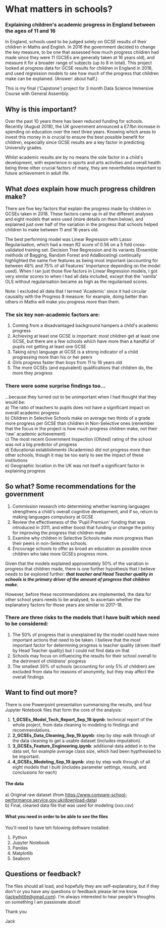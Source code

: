 # What matters in schools?
### Explaining children's academic progress in England between the ages of 11 and 16

In England, schools used to be judged solely on GCSE results of their children in Maths and English.  In 2016 the government decided to change the key measure, to be one that assessed how much progress children had made since they were 11 (GCSEs are generally taken at 16 years old), and measure it for a broader range of subjects (up to 8 in total).  This project looked at progress data for GCSE results for children in England in 2018, and used regression models to see how much of the progress that children make can be explained.  (Answer: about half.)

This is my final ('Capstone') project for 3 month Data Science Immersive Course with General Assembly.


## Why is this important?
Over the past 10 years there has been reduced funding for schools. Recently (August 2019), the UK government announced a £7.1bn increase in spending on education over the next three years. Knowing which areas to invest this money in is crucial to ensure the best possible benefit for children, especially since GCSE results are a key factor in predicting University grades.

Whilst academic results are by no means the sole factor in a child's development, with experience in sports and arts activities and overall health being three other crucial factors of many, they are nevertheless important to future achievement in adult life.

## What ***does*** explain how much progress children make?
There are five key factors that explain the progress made by children in GCSEs taken in 2018. These factors came up in all the different analyses and eight models that were used (more details on them below), and explained just over half of the variation in the progress that schools helped children to make between 11 and 16 years old.

The best performing model was Linear Regression with Lasso Regularisation, which had a mean R2 score of 0.56 on a 5 fold cross-validated training set. Decision Tree Regression and its variants (Ensemble methods of Bagging, Random Forest and AdaBoosting) continually highlighted the same five features as being most important (accounting for between 48% and 75% of all Features' Importance depending on the model used). When I ran just those five factors in Linear Regression models, I got very similar scores to when I had all data included, except that the 'vanilla' OLS without regularisation became as high as the reguilarised scores.

Note: I excluded all data that I termed 'Academic' since it had circular causality with the Progress 8 measure: for example, doing better than others in Maths will make you progress more than them.

### The six key non-academic factors are:
1) Coming from a disadvantaged background hampers a child's academic progress
2) Achieving at least one GCSE is important: most children get at least one GCSE, but there are a few schools which have more than a handful of pupils not getting at least one GCSE
3) Taking a(ny) language at GCSE is a strong indicator of a child progressing more than his or her peers
4) Girls progress faster than boys from 11 to 16 years old
5) The more GCSEs (and equivalent) qualifications that children do, the more they progress


### There were some surprise findings too...
...because they turned out to be unimportant when I had thought that they would be:<br />
a) The ratio of teachers to pupils does not have a significant impact on overall academic progress<br />
b) Children in Selective Schools make on average two thirds of a grade more progress per GCSE than children in Non-Selective ones (remember that the focus in the project is how much progress children make, not their 'raw' academic achievement)<br />
c) The most recent Government Inspection (Ofsted) rating of the school was not a big predictor of progress<br />
d) Educational establishments (Academies) did not progress more than other schools, though it may be too early to see the impact of these institutions<br />
e) Geographic location in the UK was not itself a significant factor in explaining progress<br />

## So what?  Some recommendations for the government
1) Commission research into determining whether learning languages strengthens a child's overall cognitive development, and if so, return to making languages compulsory at GCSE
2) Review the effectiveness of the 'Pupil Premium' funding that was introduced in 2011, and either boost that funding or change the policy for improving the progress that children make
3) Examine why children in Selective Schools make more progress than their peers in non-Selective schools.
4) Encourage schools to offer as broad an education as possible since children who take more GCSEs progress more.

Given that the models explained approximately 50% of the variation in progress that children made, there is one further hypothesis that I believe needs to be explored further: ***that teacher and Head Teacher quality in schools is the primary driver of the amount of progress that children make.***

However, before these recommendations are implemented, the data for other school years needs to be analysed, to ascertain whether the explanatory factors for those years are similar to 2017-18.

### There are three risks to the models that I have built which need to be considered:
1) The 50% of progress that is unexplained by the model could have more important actions that need to be taken. I believe that the most important factor for determining progress is teacher quality (driven itself by Head Teacher quality) but I could not find data on that
2) Schools may focus on influencing the results for their school overall to the detriment of childrens' progress
3) The smallest 30% of schools (accounting for only 5% of children) are excluded from data for reasons of anonymity, but they may affect the overall findings


## Want to find out more?
There is one Powerpoint presentation summarising the results, and four Jupyter Notebook files that form the core of the analysis:

1) **1_GCSEs_Model_Tech_Report_Sep_19.ipynb**: technical report of the whole project, from data cleaning to modeling to findings and recommendations.
2) **2_GCSEs_Data_Cleaning_Sep_19.ipynb**: step by step walk through of the data cleaning to get a usable dataset (includes imputation).
3) **3_GCSEs_Feature_Engineering.ipynb**: additional data added in to the data set, for example average class size, which had been hypthesised to be important.
4) **4_GCSEs_Modeling_Sep_19.ipynb**: step by step walk through of all eight models that I built (includes parameter settings, results, and conclusions for each)

#### The data
a) Original raw dataset (from https://www.compare-school-performance.service.gov.uk/download-data)<br />
b) Final, cleaned data file that was used for modeling (xxx.csv)<br />


#### What you need in order to be able to see the files
You'll need to have teh folowing doftware installed:
1) Python
2) Jupyter Notebook
3) Pandas
4) Matplotlib
5) Seaborn

## Questions or feedback?
The files should all load, and hopefully they are self-explanatory, but if they don't or you have any questions or feedback please let me know (jackwhittle@gmail.com).  I'm always interested to hear people's thoughts on something I am passionate about!

Thank you

Jack

